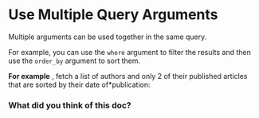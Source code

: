 # Use Multiple Query Arguments

Multiple arguments can be used together in the same query.

For example, you can use the `where` argument to filter the results and then use the `order_by` argument to sort them.

 **For example** , fetch a list of authors and only 2 of their published articles that are sorted by their date of*publication:

### What did you think of this doc?